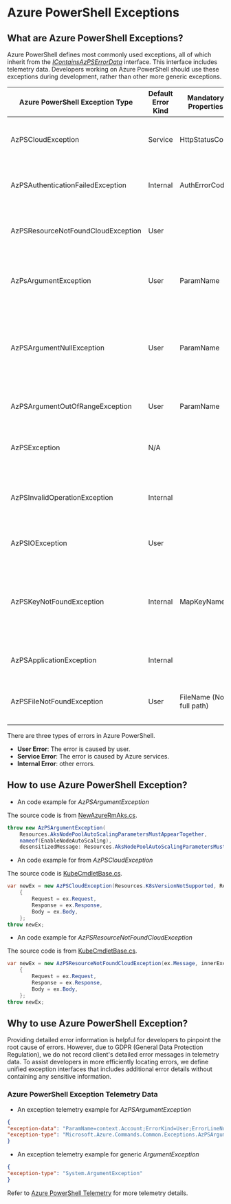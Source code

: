 #  Azure PowerShell Exceptions

## What are Azure PowerShell Exceptions?

Azure PowerShell defines most commonly used exceptions, all of which inherit from the *[IContainsAzPSErrorData](https://learn.microsoft.com/dotnet/api/microsoft.azure.commands.common.icontainsazpserrordata?view=az-ps-latest)* interface. This interface includes telemetry data. Developers working on Azure PowerShell should use these exceptions during development, rather than other more generic exceptions.


| Azure PowerShell Exception Type | Default Error Kind | Mandatory Properties | When to Use it? |
|--|--|--|--|
| AzPSCloudException | Service | HttpStatusCode | This exception should be thrown for getting incorrect http response from Azure service. |
| AzPSAuthenticationFailedException | Internal | AuthErrorCode | This exception should be thrown for authentication failures in Azure PowerShell. |
| AzPSResourceNotFoundCloudException | User |  | This exception should be thrown when the resource is not found by Azure service. |
| AzPsArgumentException | User | ParamName | This exception should be thrown for errors in an arithmetic, casting, or conversion operation. |
| AzPSArgumentNullException | User | ParamName | This exception should be thrown when a null reference (Nothing in Visual Basic) is passed to a method that does not accept it as a valid argument. |
| AzPSArgumentOutOfRangeException | User | ParamName | This exception should be thrown when the argument is out of range. |
| AzPSException | N/A |  | This exception should be thrown when errors occur during application execution. |
| AzPSInvalidOperationException | Internal |  | This exception should be thrown when a method call is invalid for the object's current state. |
| AzPSIOException | User |  | This exception should be thrown when an I/O error occurs. |
| AzPSKeyNotFoundException | Internal | MapKeyName | This exception should be thrown when the key specified for accessing an element in a collection does not match any key in the collection. |
| AzPSApplicationException | Internal |  | This exception is representive of ApplicationException in Azure PowerShell. |
| AzPSFileNotFoundException | User | FileName (Not full path) | This exception should be thrown when accessing a file that does not exist. |

There are three types of errors in Azure PowerShell.
- **User Error**: The error is caused by user.
- **Service Error**: The error is caused by Azure services.
- **Internal Error**: other errors.

## How to use Azure PowerShell Exception?

- An code example for *AzPSArgumentException*

The source code is from [NewAzureRmAks.cs](https://github.com/Azure/azure-powershell/blob/77b1e37e11179e59333edd825b2459435cab8726/src/Aks/Aks/Commands/NewAzureRmAks.cs).

```csharp
throw new AzPSArgumentException(
    Resources.AksNodePoolAutoScalingParametersMustAppearTogether,
    nameof(EnableNodeAutoScaling),
    desensitizedMessage: Resources.AksNodePoolAutoScalingParametersMustAppearTogether);
``````

- An code example for from *AzPSCloudException*

The source code is [KubeCmdletBase.cs](https://github.com/Azure/azure-powershell/blob/77b1e37e11179e59333edd825b2459435cab8726/src/Aks/Aks/Commands/KubeCmdletBase.cs).

```csharp
var newEx = new AzPSCloudException(Resources.K8sVersionNotSupported, Resources.K8sVersionNotSupported, ex)
    {
        Request = ex.Request,
        Response = ex.Response,
        Body = ex.Body,
    };
throw newEx;
``````

- An code example for *AzPSResourceNotFoundCloudException*

The source code is from [KubeCmdletBase.cs](https://github.com/Azure/azure-powershell/blob/77b1e37e11179e59333edd825b2459435cab8726/src/Aks/Aks/Commands/KubeCmdletBase.cs).

```csharp
var newEx = new AzPSResourceNotFoundCloudException(ex.Message, innerException: ex)
    {
        Request = ex.Request,
        Response = ex.Response,
        Body = ex.Body,
    };
throw newEx;
``````

## Why to use Azure PowerShell Exception?

Providing detailed error information is helpful for developers to pinpoint the root cause of errors. However, due to GDPR (General Data Protection Regulation), we do not record client's detailed error messages in telemetry data. To assist developers in more efficiently locating errors, we define unified exception interfaces that includes additional error details without containing any sensitive information.

### Azure PowerShell Exception Telemetry Data

- An exception telemetry example for *AzPSArgumentException*

```json
{
"exception-data": "ParamName=context.Account;ErrorKind=User;ErrorLineNumber=289;ErrorFileName=AuthenticationFactory",
"exception-type": "Microsoft.Azure.Commands.Common.Exceptions.AzPSArgumentException"
}
``````

- An exception telemetry example for generic *ArgumentException*

```json
{
"exception-type": "System.ArgumentException"
}
``````

Refer to [Azure PowerShell Telemetry](https://eng.ms/docs/cloud-ai-platform/azure-core/azure-management-and-platforms/control-plane-bburns/azure-cli-tools-azure-cli-powershell-and-terraform/azure-cli-tools/teams_docs/azps_docs/telemetry#client-side-telemetry) for more telemetry details.